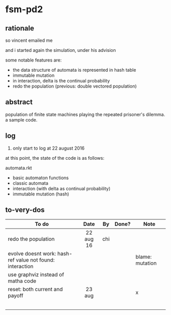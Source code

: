 # fsm-pd2

## rationale
so vincent emailed me

and i started again the simulation, under his advision

some notable features are:

* the data structure of automata is represented in hash table
* immutable mutation
* in interaction, delta is the continual probability
* redo the population (previous: double vectored population)

## abstract
population of finite state machines playing the repeated prisoner's dilemma.
a sample code.

## log

1. only start to log at 22 august 2016

at this point, the state of the code is as follows:

automata.rkt
* basic automaton functions
* classic automata
* interaction (with delta as continual probability)
* immutable mutation (hash)



## to-very-dos

| To do         | Date          | By    | Done? | Note|
| ------------- |:-------------:| ----- |:-----:|-----|
| redo the population      | 22 aug 16 | chi | ||
| evolve doesnt work: hash-ref value not found: interaction  | |||blame: mutation|
| use graphviz instead of matha code  | |||||
| reset: both current and payoff  | 23 aug|||x||
|   | |||||
|   | |||||
|   | |||||
|   | |||||
|   | |||||



